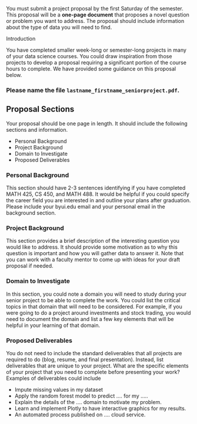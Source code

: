 You must submit a project proposal by the first Saturday of the semester. This proposal will be a **one-page document** that proposes a novel question or problem you want to address. The proposal should include information about the type of data you will need to find. 

Introduction

You have completed smaller week-long or semester-long projects in many of your data science courses. You could draw inspiration from those projects to develop a proposal requiring a significant portion of the course hours to complete. We have provided some guidance on this proposal below.

### Please name the file `lastname_firstname_seniorproject.pdf`.

## Proposal Sections

Your proposal should be one page in length. It should include the following sections and information.

- Personal Background
- Project Background
- Domain to Investigate
- Proposed Deliverables

### Personal Background

This section should have 2-3 sentences identifying if you have completed MATH 425, CS 450, and MATH 488. It would be helpful if you could specify the career field you are interested in and outline your plans after graduation. Please include your byui.edu email and your personal email in the background section.

### Project Background

This section provides a brief description of the interesting question you would like to address. It should provide some motivation as to why this question is important and how you will gather data to answer it. Note that you can work with a faculty mentor to come up with ideas for your draft proposal if needed.

### Domain to Investigate

In this section, you could note a domain you will need to study during your senior project to be able to complete the work. You could list the critical topics in that domain that will need to be considered. For example, if you were going to do a project around investments and stock trading, you would need to document the domain and list a few key elements that will be helpful in your learning of that domain.

### Proposed Deliverables

You do not need to include the standard deliverables that all projects are required to do (blog, resume, and final presentation). Instead, list deliverables that are unique to your project. What are the specific elements of your project that you need to complete before presenting your work? Examples of deliverables could include

- Impute missing values in my dataset
- Apply the random forest model to predict .... for my .....
- Explain the details of the .... domain to motivate my problem.
- Learn and implement Plotly to have interactive graphics for my results.
- An automated process published on .... cloud service.
